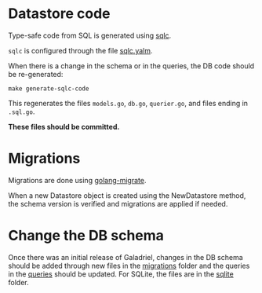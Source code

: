 # Datastore code

Type-safe code from SQL is generated using [sqlc](https://github.com/kyleconroy/sqlc).

`sqlc` is configured through the file [sqlc.yalm](sqlc.yaml).

When there is a change in the schema or in the queries, the DB code should be re-generated:

```
make generate-sqlc-code
```

This regenerates the files `models.go`, `db.go`, `querier.go`, and files ending in `.sql.go`.

**These files should be committed.**

# Migrations

Migrations are done using [golang-migrate](https://github.com/golang-migrate/migrate).

When a new Datastore object is created using the NewDatastore method, the schema version is verified and
migrations are applied if needed.

# Change the DB schema

Once there was an initial release of Galadriel, changes in the DB schema should be added through new files
in the [migrations](postgres/migrations) folder and the queries in the [queries](postgres/queries) should be updated.
For SQLite, the files are in the [sqlite](sqlite) folder.